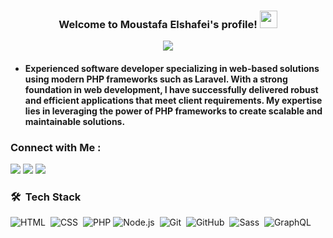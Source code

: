 
<!--<img width="250" align="right" src="https://c.tenor.com/_DOBjnGspYAAAAAM/code-coding.gif">-->

<h3 align="center">
  Welcome to Moustafa Elshafei's profile!
  <img src="https://media.giphy.com/media/hvRJCLFzcasrR4ia7z/giphy.gif" width="28">
</h3>

<!-- Typing SVG by DenverCoder1 - https://github.com/DenverCoder1/readme-typing-svg -->
<p align="center">
  <a href="https://github.com/DenverCoder1/readme-typing-svg"><img src="https://readme-typing-svg.herokuapp.com/?lines=back-End%20web%20developer;Always%20learning%20new%20things&font=Fira%20Code&center=true&width=440&height=45&color=f75c7e&vCenter=true&size=22"></a>
</p>

<h4>

- Experienced software developer specializing in web-based solutions using modern PHP frameworks such as Laravel. With a strong foundation in web development, I have successfully delivered robust and efficient applications that meet client requirements. My expertise lies in leveraging the power of PHP frameworks to create scalable and maintainable solutions.


### Connect with Me :

<a href="https://www.linkedin.com/in/m-elshafei/" target="_blank"><img src="https://img.shields.io/badge/-Moustafa%20Elshafei-0077B5?style=for-the-badge&logo=Linkedin&logoColor=white"/></a>
<a href="https://t.me/MoustafaElshafei" target="_blank"><img src="https://img.shields.io/badge/-Moustafa%20Elshafei-0077B5?style=for-the-badge&logo=Telegram&logoColor=white"/></a>
<a href="whatsapp://send?phone=+1067935373"><img src="https://img.shields.io/badge/-Moustafa%20Elshafei-25D366?style=for-the-badge&logo=WhatsApp&logoColor=white"/></a>

### 🛠 &nbsp;Tech Stack

![HTML](https://img.shields.io/badge/-HTML-05122A?style=flat&logo=HTML5)&nbsp;
![CSS](https://img.shields.io/badge/-CSS-05122A?style=flat&logo=CSS3&logoColor=1572B6)&nbsp;
![PHP](https://img.shields.io/badge/-PHP-05122A?style=flat&logo=php)
![Node.js](https://img.shields.io/badge/-laravel-05122A?style=flat&logo=laravel)&nbsp;
![Git](https://img.shields.io/badge/-Git-05122A?style=flat&logo=git)&nbsp;
![GitHub](https://img.shields.io/badge/-GitHub-05122A?style=flat&logo=github)&nbsp;
![Sass](https://img.shields.io/badge/-MysqlDB-05122A?style=flat&logo=mysql)&nbsp;
![GraphQL](https://img.shields.io/badge/-Bootstrap-05122A?style=flat&logo=bootstrap)&nbsp;





<!-- <img align="left" src="https://github-readme-stats.vercel.app/api/top-langs?username=m-elshafei&show_icons=true&locale=en&layout=compact&theme=radical" alt="most used languages" />
<br><br><br><br><br><br><br> -->
<!-- <a href="https://komarev.com/ghpvc/?username=m-shafei&style=for-the-badge">
    <img src="https://komarev.com/ghpvc/?username=m-elshafei&style=for-the-badge">
</a> -->






